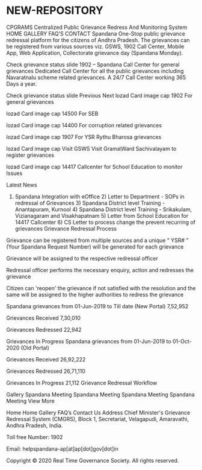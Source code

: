 # NEW-REPOSITORY


CPGRAMS
Centralized Public Grievance Redress And Monitoring System
HOME
GALLERY
FAQ'S
CONTACT
Spandana
One-Stop public grievance redressal platform for the citizens of Andhra Pradesh. The grievances can be registered from various sources viz. GSWS, 1902 Call Center, Mobile App, Web Application, Collectorate grievance day (Spandana Monday).

Check grievance status
slide
1902 – Spandana Call Center for general grievances
Dedicated Call Center for all the public grievances including Navaratnalu scheme related grievances. A 24/7 Call Center
working 365 Days a year.

Check grievance status
slide
Previous
Next
lozad Card image cap
 1902
For general grievances

lozad Card image cap
 14500
For SEB

lozad Card image cap
 14400
For corruption related grievances

lozad Card image cap
 1907
For YSR Rythu Bharosa grievances

lozad Card image cap
Visit GSWS
Visit Grama\Ward Sachivalayam to register grievances

lozad Card image cap
14417
Callcenter for School Education to monitor Issues

Latest News
1) Spandana Integration with eOffice 2) Letter to Department - SOPs in redressal of Grievances 3) Spandana District level Training - Anantapuram, Kurnool 4) Spandana District level Training - Srikakulam, Vizianagaram and Visakhapatnam 5) Letter from School Education for 14417 Callcenter 6) CS Letter to process change the prevent recurring of grievances
Grievance Redressal Process

Grievance can be registered from multiple sources and a unique “ YSR# ” (Your Spandana Request Number) will be generated for each grievance


Grievance will be assigned to the respective redressal officer


Redressal officer performs the necessary enquiry, action and redresses the grievance


Citizen can 'reopen' the grievance if not satisfied with the resolution and the same will be assigned to the higher authorities to redress the grievance

Spandana grievances from 01-Jun-2019 to Till date (New Portal)
7,52,952

Grievances
Received
7,30,010

Grievances
Redressed
22,942

Grievances
In Progress
Spandana grievances
from 01-Jun-2019 to 01-Oct-2020
(Old Portal)

Grievances
Received
26,92,222

Grievances
Redressed
26,71,110

Grievances
In Progress
21,112
Grievance Redressal Workflow

Gallery
Spandana Meeting
Spandana Meeting
Spandana Meeting
Spandana Meeting
View More

Home
Home
Gallery
FAQ’s
Contact Us
Address
Chief Minister's Grievance Redressal System (CMGRS), Block 1, Secretariat, Velagapudi, Amaravathi, Andhra Pradesh, India.

Toll free Number: 1902

Email: helpspandana-ap[at]ap[dot]gov[dot]in

Copyright © 2020 Real Time Governance Society. All rights reserved.
